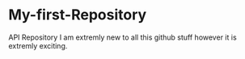 My-first-Repository
===================

API Repository
I am extremly new to all this github stuff however it is extremly exciting.
